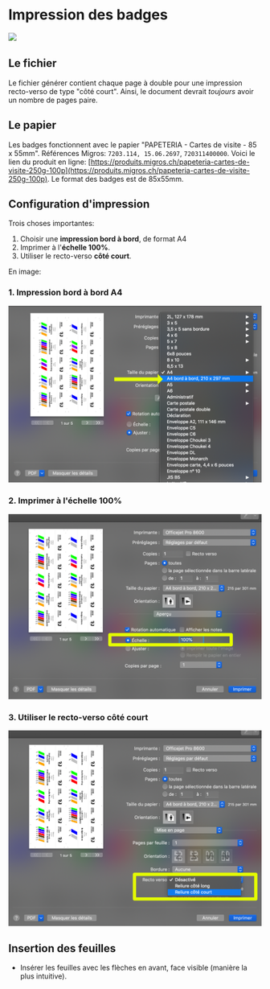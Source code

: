 # Impression des badges

![](images/intro.JPG)

## Le fichier

Le fichier générer contient chaque page à double pour une impression recto-verso de type "côté court". Ainsi, le document devrait *toujours* avoir un nombre de pages paire.

## Le papier

Les badges fonctionnent avec le papier "PAPETERIA - Cartes de visite - 85 x 55mm". Références Migros: `7203.114, 15.06.2697`, `720311400000`. Voici le lien du produit en ligne: [https://produits.migros.ch/papeteria-cartes-de-visite-250g-100p](https://produits.migros.ch/papeteria-cartes-de-visite-250g-100p). Le format des badges est de 85x55mm.

## Configuration d'impression

Trois choses importantes:

1. Choisir une **impression bord à bord**, de format A4
2. Imprimer à l'**échelle 100%**.
3. Utiliser le recto-verso **côté court**.

En image:

### 1. Impression bord à bord A4

![](images/borda4.png)

### 2. Imprimer à l'échelle 100%

![](images/echelle.png)

### 3. Utiliser le recto-verso côté court

![](images/rectoverso.png)

## Insertion des feuilles

- Insérer les feuilles avec les flèches en avant, face visible (manière la plus intuitive).
